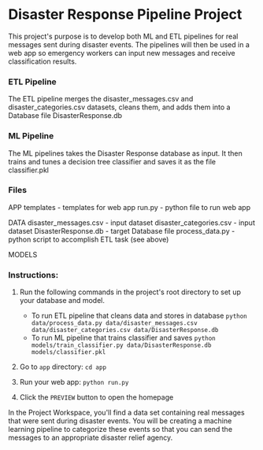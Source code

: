 # Disaster Response Pipeline Project
This project's purpose is to develop both ML and ETL pipelines for real messages sent during disaster events. The pipelines will then be used in a web app so emergency workers can input new messages and receive classification results. 

### ETL Pipeline
The ETL pipeline merges the disaster_messages.csv and disaster_categories.csv datasets, cleans them, and adds them into a Database file DisasterResponse.db

### ML Pipeline
The ML pipelines takes the Disaster Response database as input. It then trains and tunes a decision tree classifier and saves it as the file classifier.pkl

### Files
APP
templates - templates for web app
run.py - python file to run web app

DATA
disaster_messages.csv - input dataset
disaster_categories.csv - input dataset
DisasterResponse.db - target Database file
process_data.py - python script to accomplish ETL task (see above)

MODELS

### Instructions:
1. Run the following commands in the project's root directory to set up your database and model.

    - To run ETL pipeline that cleans data and stores in database
        `python data/process_data.py data/disaster_messages.csv data/disaster_categories.csv data/DisasterResponse.db`
    - To run ML pipeline that trains classifier and saves
        `python models/train_classifier.py data/DisasterResponse.db models/classifier.pkl`

2. Go to `app` directory: `cd app`

3. Run your web app: `python run.py`

4. Click the `PREVIEW` button to open the homepage

In the Project Workspace, you'll find a data set containing real messages that were sent during disaster events. You will be creating a machine learning pipeline to categorize these events so that you can send the messages to an appropriate disaster relief agency.
